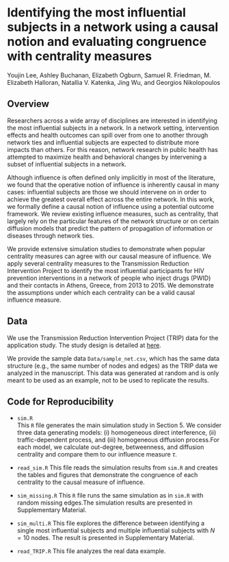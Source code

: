 # Identifying the most influential subjects in a network using a causal notion and evaluating congruence with centrality measures

Youjin Lee, Ashley Buchanan, Elizabeth Ogburn, Samuel R. Friedman, M. Elizabeth Halloran, Natallia V. Katenka, Jing Wu, and Georgios Nikolopoulos


## Overview

Researchers across a wide array of disciplines are interested in identifying the most influential subjects in a network. In a network setting, intervention effects and health outcomes can spill over from one to another through network ties and influential subjects are expected to distribute more impacts than others. For this reason, network research in public health has attempted to maximize health and behavioral changes by intervening a subset of influential subjects in a network. 

Although influence is often defined only implicitly in most of the literature, we found that the operative notion of influence is inherently causal in many cases: influential subjects are those we should intervene on in order to achieve the greatest overall effect across the entire network. In this work, we formally define a causal notion of influence using a potential outcome framework. We review existing influence measures, such as centrality, that largely rely on the particular features of the network structure or on certain diffusion models that predict the pattern of propagation of information or diseases through network ties. 

We provide extensive simulation studies to demonstrate when popular centrality measures can agree with our causal measure of influence. We apply several centrality measures to the Transmission Reduction Intervention Project to identify the most influential participants for HIV prevention interventions in a network of people who inject drugs (PWID) and their contacts in Athens, Greece, from 2013 to 2015. We demonstrate the assumptions under which each centrality can be a valid causal influence measure.


## Data 

We use the Transmission Reduction Intervention Project (TRIP) data for the application study. The study design is detailed at [here](https://www.nature.com/articles/srep38100).


We provide the sample data `Data/sample_net.csv`, which has the same data structure (e.g., the same number of nodes and edges) as the TRIP data we analyzed in the manuscript. This data was generated at random and is only meant to be used as an example, not to be used to replicate the results.


## Code for Reproducibility

* `sim.R`  
This `R` file generates the main simulation study in Section 5. We consider three data generating models: (i) homogeneous direct interference, (ii) traffic-dependent process, and (iii) homogeneous diffusion process.For each model, we calculate out-degree, betweenness, and diffusion centrality and compare them to our influence measure $\tau$. 

* `read_sim.R`
This file reads the simulation results from `sim.R` and creates the tables and figures that demonstrate the congruence of each centrality to the causal measure of influence. 


* `sim_missing.R`
This `R` file runs the same simulation as in `sim.R` with random missing edges.The simulation results are presented in Supplementary Material. 

* `sim_multi.R` 
This file explores the difference between identifying a single most influential subjects and multiple influential subjects with $N=10$ nodes. The result is presented in Supplementary Material.


* `read_TRIP.R`
This file analyzes the real data example. 


